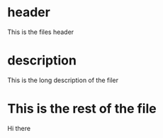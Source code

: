 # header
This is the files header

# description
This is the long description of the filer

# This is the rest of the file

Hi there
